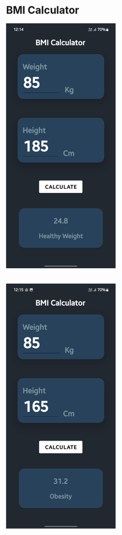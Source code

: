 # BMI Calculator

<img src="BMICalculator1.jpg" alt="BMICalculator1" width="300"/>

#

<img src="BMICalculator2.jpg" alt="BMICalculator2" width="300"/>

